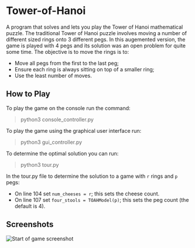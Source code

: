 # Tower-of-Hanoi

A program that solves and lets you play the Tower of Hanoi mathematical puzzle. The traditional Tower of Hanoi puzzle involves moving a number of different sized rings onto 3 different pegs. In this augemented version, the game is played with 4 pegs and its solution was an open problem for quite some time. The objective is to move the rings is to:

- Move all pegs from the first to the last peg;
- Ensure each ring is always sitting on top of a smaller ring;
- Use the least number of moves.

## How to Play

To play the game on the console run the command:

> python3 console_controller.py

To play the game using the graphical user interface run:

> python3 gui_controller.py

To determine the optimal solution you can run:

> python3 tour.py

In the tour.py file to determine the solution to a game with `r` rings and `p` pegs:

- On line 104 set `num_cheeses = r`; this sets the cheese count.
- On line 107 set `four_stools = TOAHModel(p)`; this sets the peg count (the default is 4).

## Screenshots

![Start of game screenshot](https://github.com/MichaelDeLisio/Tower-of-Hanoi/screenshots/start_of_game.png)
